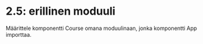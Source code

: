 # 2.5: erillinen moduuli

Määrittele komponentti Course omana moduulinaan, jonka komponentti App importtaa.